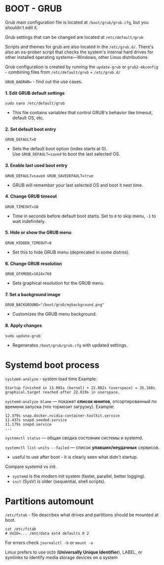 # BOOT - GRUB
Grub main configuration file is located at `/boot/grub/grub.cfg`, but you shouldn't edit it.

Grub settings that can be changed are located at `/etc/default/grub`

Scripts and themes for grub are also located in the `/etc/grub.d/`. There's also an os-prober script that checks the system's internal hard drives for other installed operating systems—Windows, other Linux distributions

Grub configuration is created by running the `update-grub` or `grub2-mkconfig` - combining files from 
`/etc/default/grub` + `/etc/grub.d/`

`GRUB_BADRAM=` - find out the use cases.

#### 1. **Edit GRUB default settings**
`sudo nano /etc/default/grub`
- This file contains variables that control GRUB's behavior like timeout, default OS, etc.

#### 2. **Set default boot entry**
`GRUB_DEFAULT=0`
- Sets the default boot option (index starts at 0).  
    Use `GRUB_DEFAULT=saved` to boot the last selected OS.

#### 3. **Enable last used boot entry**
`GRUB_DEFAULT=saved GRUB_SAVEDEFAULT=true`
- GRUB will remember your last selected OS and boot it next time.

#### 4. **Change GRUB timeout**
`GRUB_TIMEOUT=10`
- Time in seconds before default boot starts. Set to `0` to skip menu, `-1` to wait indefinitely.

#### 5. **Hide or show the GRUB menu**
`GRUB_HIDDEN_TIMEOUT=0`
- Set this to hide GRUB menu (deprecated in some distros).


#### 6. **Change GRUB resolution**
`GRUB_GFXMODE=1024x768`
- Sets graphical resolution for the GRUB menu.

#### 7. **Set a background image**
`GRUB_BACKGROUND="/boot/grub/mybackground.png"`
- Customizes the GRUB menu background.

#### 8. **Apply changes**
`sudo update-grub`
- Regenerates `/boot/grub/grub.cfg` with updated settings.


# Systemd boot process

`systemd-analyze` - system load time
Example:
```
Startup finished in 13.085s (kernel) + 22.082s (userspace) = 35.168s
graphical.target reached after 22.019s in userspace.
```

`systemd-analyze blame` — покажет **список юнитов**, отсортированный по времени запуска (что тормозит загрузку).
Example:
```
12.379s snap.docker.nvidia-container-toolkit.service
11.437s snapd.seeded.service
11.179s snapd.service
...
```

`systemctl status` — общая сводка состояния системы и systemd.

`systemctl list-units --failed` — список **упавших/неудачных** сервисов.
- useful to use after boot - it is clearly seen what didn't startup.

Compare systemd vs init.
- `systemd` is the modern init system (faster, parallel, better logging).
- `init` (SysV) is older (sequential, shell scripts).

# Partitions automount

`/etc/fstab` - file describes what drives and partitions should be mounted at boot.
```
cat /etc/fstab
# UUID=... /mnt/data ext4 defaults 0 2
```
For errors check `journalctl -b` or `mount -a`

Linux prefers to use `UUID` (**Universally Unique Identifier**), LABEL, or symlinks to identify media storage devices on a system

